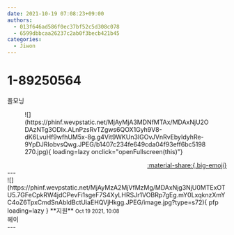 ```yaml
---
date: 2021-10-19 07:08:23+09:00
authors:
  - 013f646ad586f0ec37bf52c5d308c078
  - 6599dbbcaa26237c2ab0f3becb421b45
categories:
  - Jiwon
---
```


# 1-89250564

<div class="post-container" markdown="1">
<div class="content-container md-sidebar__scrollwrap" markdown="1">

플모닝
<figure markdown="1">
![](https://phinf.wevpstatic.net/MjAyMjA3MDNfMTAx/MDAxNjU2ODAzNTg3ODIx.ALnPzsRvTZgws6QOX1Gyh9V8-dK6LvuHf9wfhUM5x-8g.g4Vit9WKUn3IGOvJVnRvEbyIdyhRe-9YpDJRIobvsQwg.JPEG/b1407c234fe649cda04f93eff6bc5198270.jpg){ loading=lazy onclick="openFullscreen(this)"}
</figure>


</div>
</div>

<div style="text-align: right;" markdown="1">
<a href="https://weverse.io/fromis9/fanpost/1-89250564" style="text-align: right;">:material-share:{.big-emoji}</a>
</div>
---

<div class="comments-container md-sidebar__scrollwrap" markdown="1">
<div class="comment" markdown="1">
<div class='id-container' markdown="1">
![](https://phinf.wevpstatic.net/MjAyMzA2MjVfMzMg/MDAxNjg3NjU0MTExOTU5.7GFeCpkRW4jdCPevFi1sgeF7S4XyLHRSJr1VOBRp7gEg.mY0LxqknzXmYC4oZ6TpxCmdSnAbldBctUiaEHQVjHkgg.JPEG/image.jpg?type=s72){ pfp loading=lazy }
**<span class="artist">지원</span>** <small>Oct 19 2021, 10:08</small><br>
</div>
<div class='comment-body' markdown="1">
헤이
</div>
</div>
</div>
---

